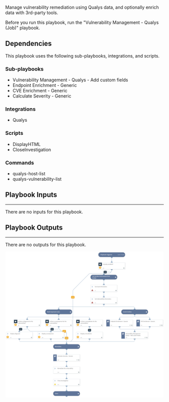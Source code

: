Manage vulnerability remediation using Qualys data, and optionally enrich data with 3rd-party tools.

Before you run this playbook, run the "Vulnerability Management - Qualys (Job)" playbook.

## Dependencies
This playbook uses the following sub-playbooks, integrations, and scripts.

### Sub-playbooks
* Vulnerability Management - Qualys - Add custom fields
* Endpoint Enrichment - Generic
* CVE Enrichment - Generic
* Calculate Severity - Generic

### Integrations
* Qualys

### Scripts
* DisplayHTML
* CloseInvestigation

### Commands
* qualys-host-list
* qualys-vulnerability-list

## Playbook Inputs
---
There are no inputs for this playbook.

## Playbook Outputs
---
There are no outputs for this playbook.

![Vulnerability_Handling_Qualys](https://github.com/ElazarK/content-docs/blob/master/images/playbooks/Vulnerability_Handling_Qualys.png)
